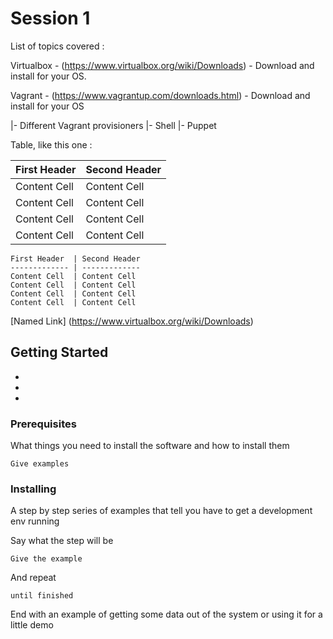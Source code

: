 # Session 1

List of topics covered :


Virtualbox - (https://www.virtualbox.org/wiki/Downloads) - Download and install for your OS.

Vagrant - (https://www.vagrantup.com/downloads.html) - Download and install for your OS
        


|- Different Vagrant provisioners
          |- Shell
          |- Puppet

Table, like this one :

First Header  | Second Header
------------- | -------------
Content Cell  | Content Cell
Content Cell  | Content Cell
Content Cell  | Content Cell
Content Cell  | Content Cell

```
First Header  | Second Header
------------- | -------------
Content Cell  | Content Cell
Content Cell  | Content Cell
Content Cell  | Content Cell
Content Cell  | Content Cell
```

[Named Link] (https://www.virtualbox.org/wiki/Downloads)

## Getting Started

-
-
-


### Prerequisites

What things you need to install the software and how to install them

```
Give examples
```

### Installing

A step by step series of examples that tell you have to get a development env running

Say what the step will be

```
Give the example
```

And repeat

```
until finished
```

End with an example of getting some data out of the system or using it for a little demo
